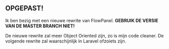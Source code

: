 ## OPGEPAST!

Ik ben bezig met een nieuwe rewrite van FlowPanel. **GEBRUIK DE VERSIE VAN DE MASTER BRANCH NIET!**

De nieuwe rewrite zal meer Object Oriented zijn, zo is mijn code cleaner. De volgende rewrite zal waarschijnlijk in Laravel ofzoiets zijn.

